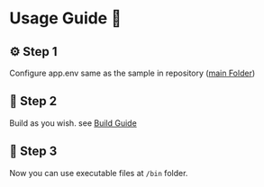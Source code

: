 # Usage Guide 📖

## ⚙️ Step 1

Configure app.env same as the sample in repository ([main Folder](https://github.com/SamMHD/simple-broker/app.env))

## 🌱 Step 2

Build as you wish. see [Build Guide](https://github.com/SamMHD/simple-broker/blob/main/docs/build.md)

## 🌳 Step 3

Now you can use executable files at `/bin` folder.
